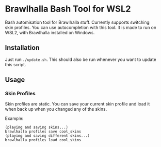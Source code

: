 # Brawlhalla Bash Tool for WSL2

Bash automisation tool for Brawlhalla stuff. Currently supports switching skin profiles. You can use autocompletion with this tool. It is made to run on WSL2, with Brawlhalla installed on Windows.

## Installation

Just run `./update.sh`. This should also be run whenever you want to update this script.

## Usage

### Skin Profiles

Skin profiles are static. You can save your current skin profile and load it when back up when you changed any of the skins.

Example:

```text
(playing and saving skins...)
brawlhalla profiles save cool_skins
(playing and saving different skins...)
brawlhalla profiles load cool_skins
```
